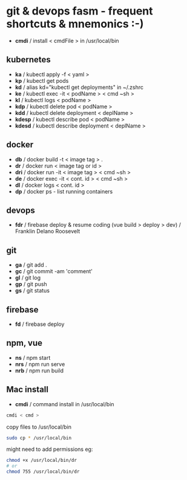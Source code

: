 # git & devops fasm - frequent shortcuts & mnemonics :-)

- **cmdi** / install < cmdFile > in /usr/local/bin

## kubernetes

- **ka** / kubectl apply -f < yaml >
- **kp** / kubectl get pods
- **kd** / alias kd="kubectl get deployments" in ~/.zshrc
- **ke** / kubectl exec -it < podName > < cmd ~sh >
- **kl** / kubectl logs < podName >
- **kdp** / kubectl delete pod < podName >
- **kdd** / kubectl delete deployment < deplName >
- **kdesp** / kubectl describe pod < podName >
- **kdesd** / kubectl describe deployment < deplName >

## docker

- **db** / docker build -t < image tag > .
- **dr** / docker run < image tag or id >
- **dri** / docker run -it < image tag > < cmd ~sh >
- **de** / docker exec -it < cont. id > < cmd ~sh >
- **dl** / docker logs < cont. id >
- **dp** / docker ps - list running containers

## devops

- **fdr** / firebase deploy & resume coding (vue build > deploy > dev) / Franklin Delano Roosevelt

## git

- **ga** / git add .
- **gc** / git commit -am 'comment'
- **gl** / git log
- **gp** / git push
- **gs** / git status

## firebase

- **fd** / firebase deploy

## npm, vue

- **ns** / npm start
- **nrs** / npm run serve
- **nrb** / npm run build

## Mac install

- **cmdi** / command install in /usr/local/bin

```bash
cmdi < cmd >
```

copy files to /usr/local/bin

```bash
sudo cp * /usr/local/bin
```

might need to add permissions eg:

```bash
chmod +x /usr/local/bin/dr
# or
chmod 755 /usr/local/bin/dr
```

